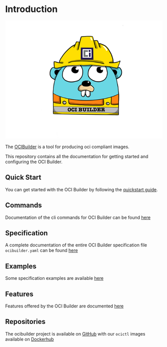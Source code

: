 # Introduction

![oci-gopher.png](https://raw.githubusercontent.com/ocibuilder/docs/master/assets/oci-gopher.png)

The [OCIBuilder](https://github.com/ocibuilder/ocibuilder) is a tool for producing oci compliant images. 

This repository contains all the documentation for getting started and configuring the OCI Builder.


## Quick Start

You can get started with the OCI Builder by following the [quickstart guide](./quickstart).

## Commands

Documentation of the cli commands for OCI Builder can be found [here](./commands/build)

## Specification

A complete documentation of the entire OCI Builder specification file `ocibuilder.yaml` can be found [here](./specification/specification/)

## Examples

Some specification examples are available [here](./examples/complete-spec)

## Features

Features offered by the OCI Builder are documented [here](./features/environment-variables)

## Repositories

The ocibuilder project is available on [GitHub](https://github.com/ocibuilder/ocibuilder) with our `ocictl` images available on [Dockerhub](https://hub.docker.com/repository/docker/ocibuilder/ocictl)
